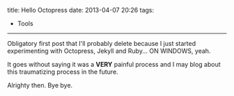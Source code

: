 title: Hello Octopress
date: 2013-04-07 20:26
tags:
- Tools
---

Obligatory first post that I'll probably delete because I just started experimenting with
Octopress, Jekyll and Ruby... ON WINDOWS, yeah.

<!--more-->

It goes without saying it was a **VERY** painful process and I may blog about this traumatizing
process in the future.

Alrighty then. Bye bye.
